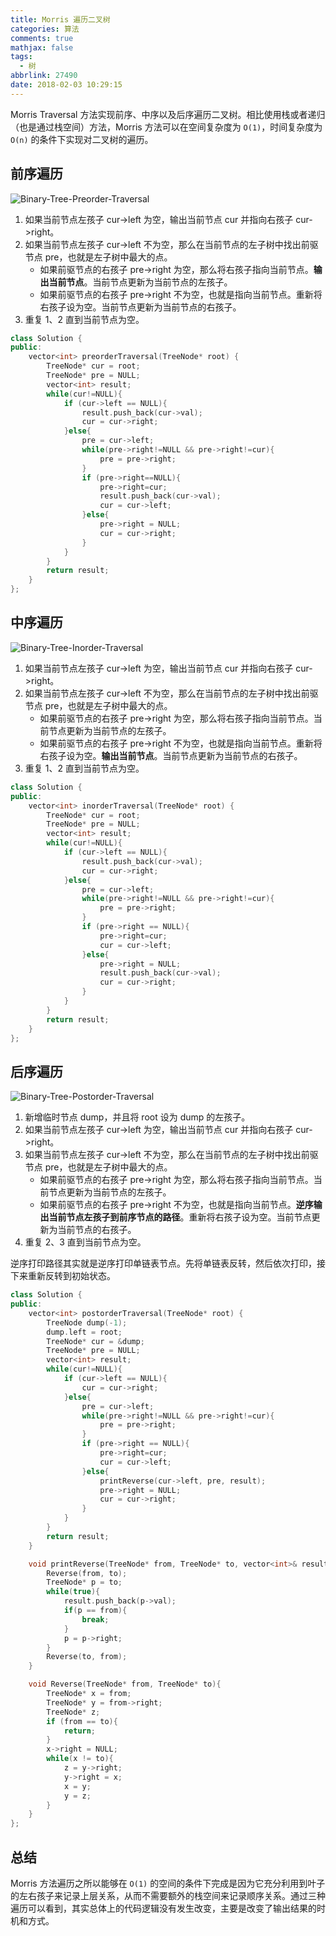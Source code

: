 ```yaml
---
title: Morris 遍历二叉树
categories: 算法
comments: true
mathjax: false
tags:
  - 树
abbrlink: 27490
date: 2018-02-03 10:29:15
---
```


Morris Traversal 方法实现前序、中序以及后序遍历二叉树。相比使用栈或者递归（也是通过栈空间）方法，Morris 方法可以在空间复杂度为 `O(1)`，时间复杂度为 `O(n)` 的条件下实现对二叉树的遍历。

<!--more-->

## 前序遍历

![Binary-Tree-Preorder-Traversal](https://wx4.sinaimg.cn/large/e2a28cd6ly1fsfmbw1fanj20m809g0wn.jpg "Morris 前序遍历示意图")

1. 如果当前节点左孩子 cur->left 为空，输出当前节点 cur 并指向右孩子 cur->right。
2. 如果当前节点左孩子 cur->left 不为空，那么在当前节点的左子树中找出前驱节点 pre，也就是左子树中最大的点。
    - 如果前驱节点的右孩子 pre->right 为空，那么将右孩子指向当前节点。**输出当前节点**。当前节点更新为当前节点的左孩子。
    - 如果前驱节点的右孩子 pre->right 不为空，也就是指向当前节点。重新将右孩子设为空。当前节点更新为当前节点的右孩子。
3. 重复 1、2 直到当前节点为空。

```cpp
class Solution {
public:
    vector<int> preorderTraversal(TreeNode* root) {
        TreeNode* cur = root;
        TreeNode* pre = NULL;
        vector<int> result;
        while(cur!=NULL){
            if (cur->left == NULL){
                result.push_back(cur->val);
                cur = cur->right;
            }else{
                pre = cur->left;
                while(pre->right!=NULL && pre->right!=cur){
                    pre = pre->right;
                }
                if (pre->right==NULL){
                    pre->right=cur;
                    result.push_back(cur->val);
                    cur = cur->left;
                }else{
                    pre->right = NULL;
                    cur = cur->right;
                }
            }
        }
        return result;
    }
};
```

## 中序遍历

![Binary-Tree-Inorder-Traversal](https://wx4.sinaimg.cn/large/e2a28cd6ly1fsfme166lbj20m809gdjn.jpg "Morris 中序遍历示意图")

1. 如果当前节点左孩子 cur->left 为空，输出当前节点 cur 并指向右孩子 cur->right。
2. 如果当前节点左孩子 cur->left 不为空，那么在当前节点的左子树中找出前驱节点 pre，也就是左子树中最大的点。
    - 如果前驱节点的右孩子 pre->right 为空，那么将右孩子指向当前节点。当前节点更新为当前节点的左孩子。
    - 如果前驱节点的右孩子 pre->right 不为空，也就是指向当前节点。重新将右孩子设为空。**输出当前节点**。当前节点更新为当前节点的右孩子。
3. 重复 1、2 直到当前节点为空。

```cpp
class Solution {
public:
    vector<int> inorderTraversal(TreeNode* root) {
        TreeNode* cur = root;
        TreeNode* pre = NULL;
        vector<int> result;
        while(cur!=NULL){
            if (cur->left == NULL){
                result.push_back(cur->val);
                cur = cur->right;
            }else{
                pre = cur->left;
                while(pre->right!=NULL && pre->right!=cur){
                    pre = pre->right;
                }
                if (pre->right == NULL){
                    pre->right=cur;
                    cur = cur->left;
                }else{
                    pre->right = NULL;
                    result.push_back(cur->val);
                    cur = cur->right;
                }
            }
        }
        return result;
    }
};
```

## 后序遍历

![Binary-Tree-Postorder-Traversal](https://wx4.sinaimg.cn/large/e2a28cd6ly1fsfmfjy59bj20m80awgq9.jpg "Morris 后序遍历示意图")

1. 新增临时节点 dump，并且将 root 设为 dump 的左孩子。
2. 如果当前节点左孩子 cur->left 为空，输出当前节点 cur 并指向右孩子 cur->right。
3. 如果当前节点左孩子 cur->left 不为空，那么在当前节点的左子树中找出前驱节点 pre，也就是左子树中最大的点。
    - 如果前驱节点的右孩子 pre->right 为空，那么将右孩子指向当前节点。当前节点更新为当前节点的左孩子。
    - 如果前驱节点的右孩子 pre->right 不为空，也就是指向当前节点。**逆序输出当前节点左孩子到前序节点的路径**。重新将右孩子设为空。当前节点更新为当前节点的右孩子。
4. 重复 2、3 直到当前节点为空。

逆序打印路径其实就是逆序打印单链表节点。先将单链表反转，然后依次打印，接下来重新反转到初始状态。

```cpp
class Solution {
public:
    vector<int> postorderTraversal(TreeNode* root) {
        TreeNode dump(-1);
        dump.left = root;
        TreeNode* cur = &dump;
        TreeNode* pre = NULL;
        vector<int> result;
        while(cur!=NULL){
            if (cur->left == NULL){
                cur = cur->right;
            }else{
                pre = cur->left;
                while(pre->right!=NULL && pre->right!=cur){
                    pre = pre->right;
                }
                if (pre->right == NULL){
                    pre->right=cur;
                    cur = cur->left;
                }else{
                    printReverse(cur->left, pre, result);
                    pre->right = NULL;
                    cur = cur->right;
                }
            }
        }
        return result;
    }

    void printReverse(TreeNode* from, TreeNode* to, vector<int>& result){
        Reverse(from, to);
        TreeNode* p = to;
        while(true){
            result.push_back(p->val);
            if(p == from){
                break;
            }
            p = p->right;
        }
        Reverse(to, from);
    }

    void Reverse(TreeNode* from, TreeNode* to){
        TreeNode* x = from;
        TreeNode* y = from->right;
        TreeNode* z;
        if (from == to){
            return;
        }
        x->right = NULL;
        while(x != to){
            z = y->right;
            y->right = x;
            x = y;
            y = z;
        }
    }
};
```

## 总结

Morris 方法遍历之所以能够在 `O(1)` 的空间的条件下完成是因为它充分利用到叶子的左右孩子来记录上层关系，从而不需要额外的栈空间来记录顺序关系。通过三种遍历可以看到，其实总体上的代码逻辑没有发生改变，主要是改变了输出结果的时机和方式。
